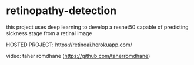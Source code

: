 # retinopathy-detection
this project uses deep learning to develop a resnet50 capable of predicting sickness stage from a retinal image


HOSTED PROJECT: https://retinoai.herokuapp.com/


video: taher romdhane (https://github.com/taherromdhane)
